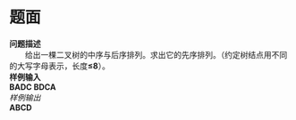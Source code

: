 # 题面



<div class="pdcont"><b>问题描述</b><br/>
　　给出一棵二叉树的中序与后序排列。求出它的先序排列。（约定树结点用不同的大写字母表示，长度<b>≤</b><b>8</b>）。<br/>
<b>样例输入</b><br/>
<i> </i><b>BADC      BDCA</b><br/>
<i>样例输出</i><br/>
<b>ABCD</b></div>



